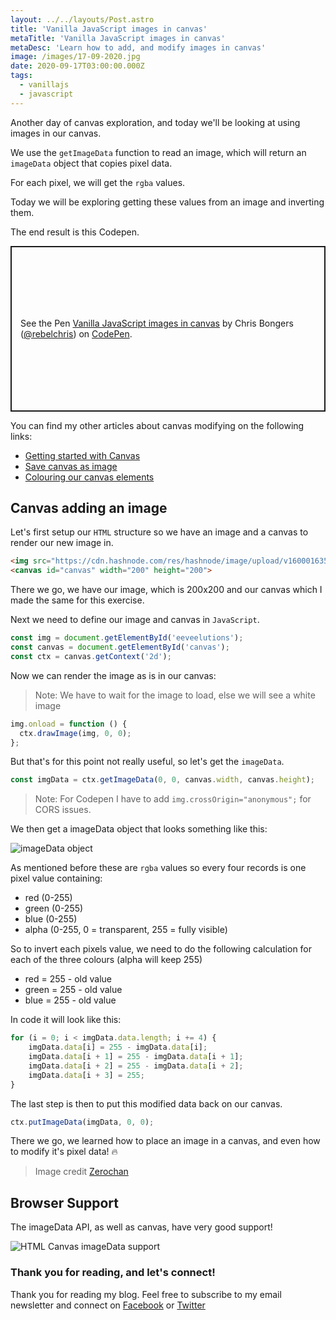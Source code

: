 ```yaml
---
layout: ../../layouts/Post.astro
title: 'Vanilla JavaScript images in canvas'
metaTitle: 'Vanilla JavaScript images in canvas'
metaDesc: 'Learn how to add, and modify images in canvas'
image: /images/17-09-2020.jpg
date: 2020-09-17T03:00:00.000Z
tags:
  - vanillajs
  - javascript
---
```

Another day of canvas exploration, and today we'll be looking at using images in our canvas.

We use the `getImageData` function to read an image, which will return an `imageData` object that copies pixel data.

For each pixel, we will get the `rgba` values.

Today we will be exploring getting these values from an image and inverting them.

The end result is this Codepen.

<p class="codepen" data-height="265" data-theme-id="dark" data-default-tab="js,result" data-user="rebelchris" data-slug-hash="jOqKbVw" style="height: 265px; box-sizing: border-box; display: flex; align-items: center; justify-content: center; border: 2px solid; margin: 1em 0; padding: 1em;" data-pen-title="Vanilla JavaScript images in canvas">
  <span>See the Pen <a href="https://codepen.io/rebelchris/pen/jOqKbVw">
  Vanilla JavaScript images in canvas</a> by Chris Bongers (<a href="https://codepen.io/rebelchris">@rebelchris</a>)
  on <a href="https://codepen.io">CodePen</a>.</span>
</p>
<script async src="https://static.codepen.io/assets/embed/ei.js"></script>

You can find my other articles about canvas modifying on the following links:

- [Getting started with Canvas](https://daily-dev-tips.com/posts/getting-started-with-the-html-canvas/)
- [Save canvas as image](https://daily-dev-tips.com/posts/vanilla-javascript-save-canvas-as-an-image/)
- [Colouring our canvas elements](https://daily-dev-tips.com/posts/vanilla-javascript-colouring-our-canvas-elements/)

## Canvas adding an image

Let's first setup our `HTML` structure so we have an image and a canvas to render our new image in.

```html
<img src="https://cdn.hashnode.com/res/hashnode/image/upload/v1600016358126/bMK5IddO3.jpeg" id="eeveelutions" />
<canvas id="canvas" width="200" height="200">
```

There we go, we have our image, which is 200x200 and our canvas which I made the same for this exercise.

Next we need to define our image and canvas in `JavaScript`.

```js
const img = document.getElementById('eeveelutions');
const canvas = document.getElementById('canvas');
const ctx = canvas.getContext('2d');
```

Now we can render the image as is in our canvas:

> Note: We have to wait for the image to load, else we will see a white image

```js
img.onload = function () {
  ctx.drawImage(img, 0, 0);
};
```

But that's for this point not really useful, so let's get the `imageData`.

```js
const imgData = ctx.getImageData(0, 0, canvas.width, canvas.height);
```

> Note: For Codepen I have to add `img.crossOrigin="anonymous";` for CORS issues.

We then get a imageData object that looks something like this:

![imageData object](https://cdn.hashnode.com/res/hashnode/image/upload/v1600018317550/FnIK6xxXT.png)

As mentioned before these are `rgba` values so every four records is one pixel value containing:

- red (0-255)
- green (0-255)
- blue (0-255)
- alpha (0-255, 0 = transparent, 255 = fully visible)

So to invert each pixels value, we need to do the following calculation for each of the three colours (alpha will keep 255)

- red = 255 - old value
- green = 255 - old value
- blue = 255 - old value

In code it will look like this:

```js
for (i = 0; i < imgData.data.length; i += 4) {
	imgData.data[i] = 255 - imgData.data[i];
	imgData.data[i + 1] = 255 - imgData.data[i + 1];
	imgData.data[i + 2] = 255 - imgData.data[i + 2];
	imgData.data[i + 3] = 255;
}
```

The last step is then to put this modified data back on our canvas.

```js
ctx.putImageData(imgData, 0, 0);
```

There we go, we learned how to place an image in a canvas, and even how to modify it's pixel data! 🔥

> Image credit [Zerochan](https://www.zerochan.net/1995400)

## Browser Support

The imageData API, as well as canvas, have very good support!

![HTML Canvas imageData support](https://caniuse.bitsofco.de/static/v1/mdn-api__ImageData-1600018761429.png)

### Thank you for reading, and let's connect!

Thank you for reading my blog. Feel free to subscribe to my email newsletter and connect on [Facebook](https://www.facebook.com/DailyDevTipsBlog) or [Twitter](https://twitter.com/DailyDevTips1)
